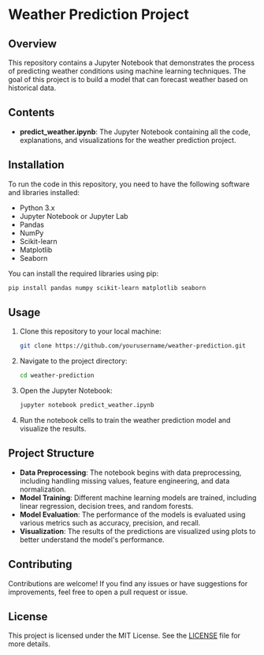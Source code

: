 # Weather Prediction Project

## Overview

This repository contains a Jupyter Notebook that demonstrates the process of predicting weather conditions using machine learning techniques. The goal of this project is to build a model that can forecast weather based on historical data.

## Contents

- **predict_weather.ipynb**: The Jupyter Notebook containing all the code, explanations, and visualizations for the weather prediction project.

## Installation

To run the code in this repository, you need to have the following software and libraries installed:

- Python 3.x
- Jupyter Notebook or Jupyter Lab
- Pandas
- NumPy
- Scikit-learn
- Matplotlib
- Seaborn

You can install the required libraries using pip:

```bash
pip install pandas numpy scikit-learn matplotlib seaborn
```

## Usage

1. Clone this repository to your local machine:

    ```bash
    git clone https://github.com/yourusername/weather-prediction.git
    ```

2. Navigate to the project directory:

    ```bash
    cd weather-prediction
    ```

3. Open the Jupyter Notebook:

    ```bash
    jupyter notebook predict_weather.ipynb
    ```

4. Run the notebook cells to train the weather prediction model and visualize the results.

## Project Structure

- **Data Preprocessing**: The notebook begins with data preprocessing, including handling missing values, feature engineering, and data normalization.
- **Model Training**: Different machine learning models are trained, including linear regression, decision trees, and random forests.
- **Model Evaluation**: The performance of the models is evaluated using various metrics such as accuracy, precision, and recall.
- **Visualization**: The results of the predictions are visualized using plots to better understand the model's performance.

## Contributing

Contributions are welcome! If you find any issues or have suggestions for improvements, feel free to open a pull request or issue.

## License

This project is licensed under the MIT License. See the [LICENSE](LICENSE) file for more details.
